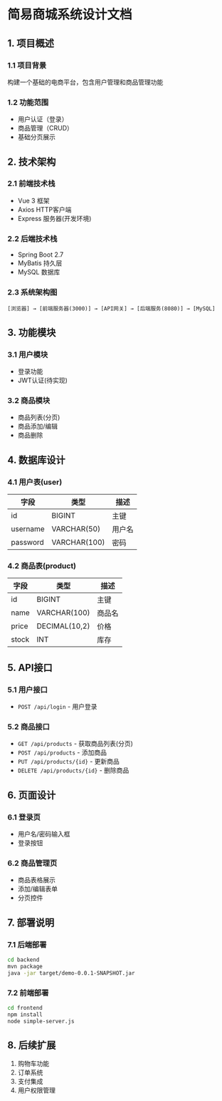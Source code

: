 # 简易商城系统设计文档

## 1. 项目概述
### 1.1 项目背景
构建一个基础的电商平台，包含用户管理和商品管理功能

### 1.2 功能范围
- 用户认证（登录）
- 商品管理（CRUD）
- 基础分页展示

## 2. 技术架构
### 2.1 前端技术栈
- Vue 3 框架
- Axios HTTP客户端
- Express 服务器(开发环境)

### 2.2 后端技术栈
- Spring Boot 2.7
- MyBatis 持久层
- MySQL 数据库

### 2.3 系统架构图
```
[浏览器] → [前端服务器(3000)] → [API网关] → [后端服务(8080)] → [MySQL]
```

## 3. 功能模块
### 3.1 用户模块
- 登录功能
- JWT认证(待实现)

### 3.2 商品模块
- 商品列表(分页)
- 商品添加/编辑
- 商品删除

## 4. 数据库设计
### 4.1 用户表(user)
| 字段 | 类型 | 描述 |
|------|------|------|
| id | BIGINT | 主键 |
| username | VARCHAR(50) | 用户名 |
| password | VARCHAR(100) | 密码 |

### 4.2 商品表(product)
| 字段 | 类型 | 描述 |
|------|------|------|
| id | BIGINT | 主键 |
| name | VARCHAR(100) | 商品名 |
| price | DECIMAL(10,2) | 价格 |
| stock | INT | 库存 |

## 5. API接口
### 5.1 用户接口
- `POST /api/login` - 用户登录

### 5.2 商品接口
- `GET /api/products` - 获取商品列表(分页)
- `POST /api/products` - 添加商品
- `PUT /api/products/{id}` - 更新商品
- `DELETE /api/products/{id}` - 删除商品

## 6. 页面设计
### 6.1 登录页
- 用户名/密码输入框
- 登录按钮

### 6.2 商品管理页
- 商品表格展示
- 添加/编辑表单
- 分页控件

## 7. 部署说明
### 7.1 后端部署
```bash
cd backend
mvn package
java -jar target/demo-0.0.1-SNAPSHOT.jar
```

### 7.2 前端部署
```bash
cd frontend
npm install
node simple-server.js
```

## 8. 后续扩展
1. 购物车功能
2. 订单系统
3. 支付集成
4. 用户权限管理